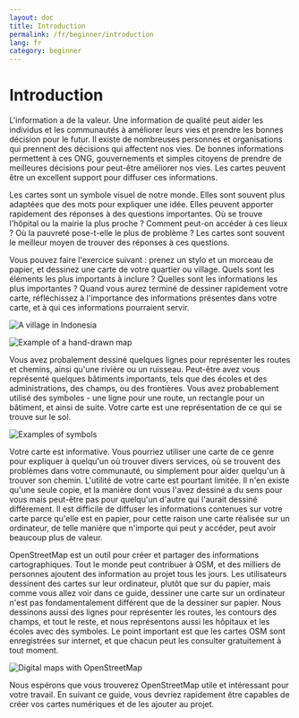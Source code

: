 ```yaml
---
layout: doc
title: Introduction
permalink: /fr/beginner/introduction
lang: fr
category: beginner
---
```


Introduction
============

L'information a de la valeur. Une information de qualité peut aider les individus et les communautés à améliorer leurs vies et prendre les bonnes décision pour le futur. Il existe de nombreuses personnes et organisations qui prennent des décisions qui affectent nos vies. De bonnes informations permettent à ces ONG, gouvernements et simples citoyens de prendre de meilleures décisions pour peut-être améliorer nos vies. Les cartes peuvent être un excellent support pour diffuser ces informations.

Les cartes sont un symbole visuel de notre monde. Elles sont souvent plus adaptées que des mots pour expliquer une idée. Elles peuvent apporter rapidement des réponses à des questions importantes. Où se trouve l'hôpital ou la mairie la plus proche ? Comment peut-on accéder à ces lieux ? Où la pauvreté pose-t-elle le plus de problème ? Les cartes sont souvent le meilleur moyen de trouver des réponses à ces questions.

Vous pouvez faire l'exercice suivant : prenez un stylo et un morceau de papier, et dessinez une carte de votre quartier ou village. Quels sont les éléments les plus importants à inclure ? Quelles sont les informations les plus importantes ? Quand vous aurez terminé de dessiner rapidement votre carte, réfléchissez à l'importance des informations présentes dans votre carte, et à qui ces informations pourraient servir.

![A village in Indonesia][]

![Example of a hand-drawn map][]

Vous avez probalement dessiné quelques lignes pour représenter les routes et chemins, ainsi qu'une rivière ou un ruisseau. Peut-être avez vous représenté quelques bâtiments importants, tels que des écoles et des administrations, des champs, ou des frontières. Vous avez probablement utilisé des symboles - une ligne pour une route, un rectangle pour un bâtiment, et ainsi de suite. Votre carte est une représentation de ce qui se trouve sur le sol.

![Examples of symbols][]

Votre carte est informative. Vous pourriez utiliser une carte de ce genre pour expliquer à quelqu'un où trouver divers services, où se trouvent des problèmes dans votre communauté, ou simplement pour aider quelqu'un à trouver son chemin. L'utilité de votre carte est pourtant limitée. Il n'en existe qu'une seule copie, et la manière dont vous l'avez dessiné a du sens pour vous mais peut-être pas pour quelqu'un d'autre qui l'aurait dessiné différement. Il est difficile de diffuser les informations contenues sur votre carte parce qu'elle est en papier, pour cette raison une carte réalisée sur un ordinateur, de telle manière que n'importe qui peut y accéder, peut avoir beaucoup plus de valeur.

OpenStreetMap est un outil pour créer et partager des informations cartographiques. Tout le monde peut contribuer à OSM, et des milliers de personnes ajoutent des information au projet tous les jours. Les utilisateurs dessinent des cartes sur leur ordinateur, plutôt que sur du papier, mais comme vous allez voir dans ce guide, dessiner une carte sur un ordinateur n'est pas fondamentalement différent que de la dessiner sur papier. Nous dessinons aussi des lignes pour représenter les routes, les contours des champs, et tout le reste, et nous représentons aussi les hôpitaux et les écoles avec des symboles. Le point important est que les cartes OSM sont enregistrées sur internet, et que chacun peut les consulter gratuitement à tout moment.


![Digital maps with OpenStreetMap][]

Nous espérons que vous trouverez OpenStreetMap utile et intéressant pour votre travail. En suivant ce guide, vous devriez rapidement être capables de créer vos cartes numériques et de les ajouter au projet.

[A village in Indonesia]: {{site.baseurl}}/images/intro_village_en.png
[Example of a hand-drawn map]: {{site.baseurl}}/images/intro_drawing_en.png
[Examples of symbols]: {{site.baseurl}}/images/intro_symbol_en.png
[Digital maps with OpenStreetMap]: {{site.baseurl}}/images/intro_osm1_en.png
